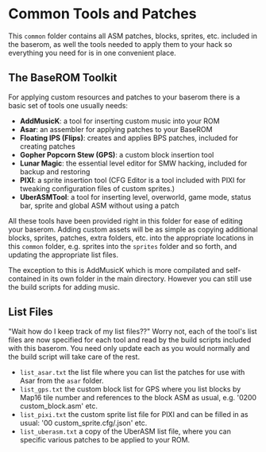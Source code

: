 # Common Tools and Patches

This `common` folder contains all ASM patches, blocks, sprites, etc. included in the baserom, as well the tools needed to apply them to your hack so everything you need for is in one convenient place.

## The BaseROM Toolkit

For applying custom resources and patches to your baserom there is a basic set of tools one usually needs:

- **AddMusicK**: a tool for inserting custom music into your ROM
- **Asar**: an assembler for applying patches to your BaseROM
- **Floating IPS (Flips)**: creates and applies BPS patches, included for creating patches
- **Gopher Popcorn Stew (GPS)**: a custom block insertion tool
- **Lunar Magic**: the essential level editor for SMW hacking, included for backup and restoring
- **PIXI**: a sprite insertion tool (CFG Editor is a tool included with PIXI for tweaking configuration files of custom sprites.)
- **UberASMTool**: a tool for inserting level, overworld, game mode, status bar, sprite and global ASM without using a patch

All these tools have been provided right in this folder for ease of editing your baserom. Adding custom assets will be as simple as copying additional blocks, sprites, patches, extra folders, etc. into the appropriate locations in this `common` folder, e.g. sprites into the `sprites` folder and so forth, and updating the appropriate list files.

The exception to this is AddMusicK which is more compilated and self-contained in its own folder in the main directory. However you can still use the build scripts for adding music.

## List Files

"Wait how do I keep track of my list files??" Worry not, each of the tool's list files are now specified for each tool and read by the build scripts included with this baserom. You need only update each as you would normally and the build script will take care of the rest.

- `list_asar.txt` the list file where you can list the patches for use with Asar from the `asar` folder.
- `list_gps.txt` the custom block list for GPS where you list blocks by Map16 tile number and references to the block ASM as usual, e.g. '0200 custom_block.asm' etc.
- `list_pixi.txt` the custom sprite list file for PIXI and can be filled in as usual: '00 custom_sprite.cfg/.json' etc.
- `list_uberasm.txt` a copy of the UberASM list file, where you can specific various patches to be applied to your ROM. 
